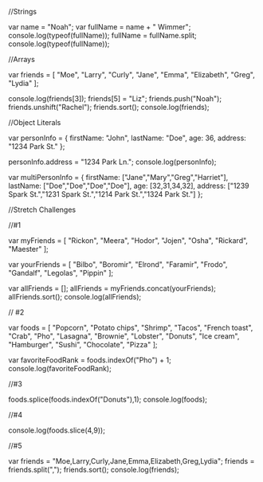 //Strings

var name = "Noah";
var fullName = name + " Wimmer";
console.log(typeof(fullName));
fullName = fullName.split;
console.log(typeof(fullName));

//Arrays

var friends = [
  "Moe",
  "Larry",
  "Curly",
  "Jane",
  "Emma",
  "Elizabeth",
  "Greg",
  "Lydia"
];

console.log(friends[3]);
friends[5] = "Liz";
friends.push("Noah");
friends.unshift("Rachel");
friends.sort();
console.log(friends);

//Object Literals

var personInfo = {
	firstName: "John",
	lastName: "Doe",
	age: 36,
	address: "1234 Park St."
};

personInfo.address = "1234 Park Ln.";
console.log(personInfo);

var multiPersonInfo = {
	firstName: ["Jane","Mary","Greg","Harriet"],
	lastName: ["Doe","Doe","Doe","Doe"],
	age: [32,31,34,32],
	address: ["1239 Spark St.","1231 Spark St.","1214 Park St.","1324 Park St."]
};

//Stretch Challenges

//#1

var myFriends = [
  "Rickon",
  "Meera",
  "Hodor",
  "Jojen",
  "Osha",
  "Rickard",
  "Maester"
];

var yourFriends = [
  "Bilbo",
  "Boromir",
  "Elrond",
  "Faramir",
  "Frodo",
  "Gandalf",
  "Legolas",
  "Pippin"
];

var allFriends = [];
allFriends = myFriends.concat(yourFriends);
allFriends.sort();
console.log(allFriends);

// #2

var foods = [
  "Popcorn",
  "Potato chips",
  "Shrimp",
  "Tacos",
  "French toast",
  "Crab",
  "Pho",
  "Lasagna",
  "Brownie",
  "Lobster",
  "Donuts",
  "Ice cream",
  "Hamburger",
  "Sushi",
  "Chocolate",
  "Pizza"
];

var favoriteFoodRank = foods.indexOf("Pho") + 1;
console.log(favoriteFoodRank);

//#3

foods.splice(foods.indexOf("Donuts"),1);
console.log(foods);

//#4

console.log(foods.slice(4,9));

//#5

var friends = "Moe,Larry,Curly,Jane,Emma,Elizabeth,Greg,Lydia";
friends = friends.split(",");
friends.sort();
console.log(friends);
